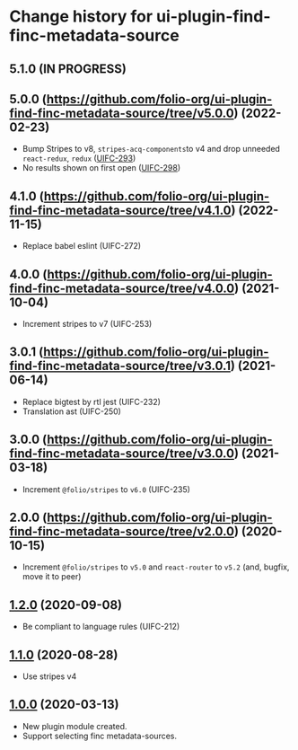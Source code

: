 # Change history for ui-plugin-find-finc-metadata-source

## 5.1.0 (IN PROGRESS)

## 5.0.0 (https://github.com/folio-org/ui-plugin-find-finc-metadata-source/tree/v5.0.0) (2022-02-23)
* Bump Stripes to v8, `stripes-acq-components`to v4  and drop unneeded `react-redux`, `redux` ([UIFC-293](https://issues.folio.org/browse/UIFC-293))
* No results shown on first open ([UIFC-298](https://issues.folio.org/browse/UIFC-298))

## 4.1.0 (https://github.com/folio-org/ui-plugin-find-finc-metadata-source/tree/v4.1.0) (2022-11-15)
* Replace babel eslint (UIFC-272)

## 4.0.0 (https://github.com/folio-org/ui-plugin-find-finc-metadata-source/tree/v4.0.0) (2021-10-04)
* Increment stripes to v7 (UIFC-253)

## 3.0.1 (https://github.com/folio-org/ui-plugin-find-finc-metadata-source/tree/v3.0.1) (2021-06-14)
* Replace bigtest by rtl jest  (UIFC-232)
* Translation ast (UIFC-250)

## 3.0.0 (https://github.com/folio-org/ui-plugin-find-finc-metadata-source/tree/v3.0.0) (2021-03-18)
* Increment `@folio/stripes` to `v6.0` (UIFC-235)

## 2.0.0 (https://github.com/folio-org/ui-plugin-find-finc-metadata-source/tree/v2.0.0) (2020-10-15)
* Increment `@folio/stripes` to `v5.0` and `react-router` to `v5.2` (and, bugfix, move it to peer)

## [1.2.0](https://github.com/folio-org/ui-plugin-find-finc-metadata-source/tree/v1.2.0) (2020-09-08)
* Be compliant to language rules (UIFC-212)

## [1.1.0](https://github.com/folio-org/ui-plugin-find-finc-metadata-source/tree/v1.1.0) (2020-08-28)
* Use stripes v4

## [1.0.0](https://github.com/folio-org/ui-plugin-find-finc-metadata-source/tree/v1.0.0) (2020-03-13)
* New plugin module created.
* Support selecting finc metadata-sources.
